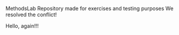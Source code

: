 MethodsLab
Repository made for exercises and testing purposes
We resolved the conflict!

Hello, again!!!